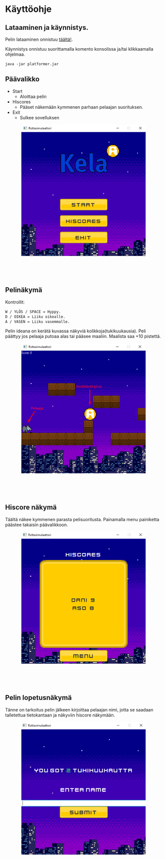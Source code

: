 # Käyttöohje

## Lataaminen ja käynnistys.
Pelin lataaminen onnistuu [täältä!](https://github.com/D3lux3/ot-harjoitustyo/releases/tag/).

Käynnistys onnistuu suorittamalla komento konsolissa ja/tai klikkaamalla ohjelmaa.

```
java -jar platformer.jar
```

## Päävalikko

- Start
  - Aloittaa pelin
- Hiscores
  - Pääset näkemään kymmenen parhaan pelaajan suorituksen.
- Exit
  - Sulkee sovelluksen
<div align="center">
<img align="center" src="https://raw.githubusercontent.com/D3lux3/ot-harjoitustyo/master/documentation/menusc.png" width="400">
</div>
<br />
<br />
<br />
<br />


## Pelinäkymä
Kontrollit:
```
W / YLÖS / SPACE = Hyppy.
D / OIKEA = Liiku oikealle.
A / VASEN = Liiku vasemmalle.
```
Pelin ideana on kerätä kuvassa näkyviä kolikkoja(tukikuukausia).
Peli päättyy jos pelaaja putoaa alas tai pääsee maaliin. Maalista saa +10 pistettä.

<div align="center">
<img align="center" src="https://raw.githubusercontent.com/D3lux3/ot-harjoitustyo/master/documentation/pelisc.png" width="400">
</div>

<br />
<br />
<br />
<br />

## Hiscore näkymä

Täältä näkee kymmenen parasta pelisuoritusta. Painamalla menu painiketta päästee takaisin päävalikkoon.
<div align="center">
<img align="center" src="https://raw.githubusercontent.com/D3lux3/ot-harjoitustyo/master/documentation/hiscoresc.png" width="400">
</div>

<br />
<br />
<br />
<br />


## Pelin lopetusnäkymä

Tänne on tarkoitus pelin jälkeen kirjoittaa pelaajan nimi, jotta se saadaan talletettua tietokantaan ja näkyviin hiscore näkymään.
<div align="center">
<img align="center" src="https://raw.githubusercontent.com/D3lux3/ot-harjoitustyo/master/documentation/endgamesc.png" width="400">
</div>